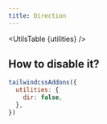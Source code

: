 ```yaml
---
title: Direction
---
```


<script>
	import UtilsTable from '$lib/UtilsTable.svelte'
	import {getUtilities} from '$utils/tailwind.js'
	import dir from 'tailwindcss-addons/src/utilities/dir.cjs'
	const utilities = getUtilities(dir.handler);
</script>

<UtilsTable {utilities} />

## How to disable it?

```js
tailwindcssAddons({
  utilities: {
    dir: false,
  },
})
```
